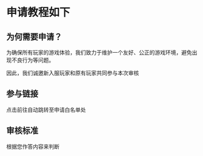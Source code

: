 # 申请教程如下

## 为何需要申请？
为确保所有玩家的游戏体验，我们致力于维护一个友好、公正的游戏环境，避免出现不良行为等问题。

因此，我们诚邀新入服玩家和原有玩家共同参与本次审核

## 参与链接
<NCard title="😊 申请白名单" link="https://wj.qq.com/s2/14981486/704b/">
点击前往自动跳转至申请白名单处
</NCard>

## 审核标准
根据您作答内容来判断
